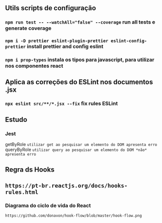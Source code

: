 ## Utils scripts de configuração

### `npm run test -- --watchAll="false" --coverage` run all tests e generate coverage

### `npm i -D prettier eslint-plugin-prettier eslint-config-prettier` install prettier and config eslint

### `npm i prop-types` instala os tipos para javascript, para utilizar nos componentes react

## Aplica as correções do ESLint nos documentos .jsx

### `npx eslint src/**/*.jsx --fix` fix rules ESLint

## Estudo

### Jest

getByRole `utilizar get ao pesquisar um elemento do DOM apresenta erro`
queryByRole
`utilizar query ao pesquisar um elemento do DOM *não* apresenta erro`

## Regra ds Hooks

## `https://pt-br.reactjs.org/docs/hooks-rules.html`

### Diagrama do ciclo de vida do React

`https://github.com/donavon/hook-flow/blob/master/hook-flow.png`
